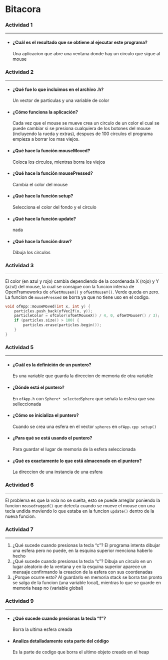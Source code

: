 # Bitacora

### Actividad 1
---
- #### ¿Cuál es el resultado que se obtiene al ejecutar este programa?  
    Una aplicacion que abre una ventana donde hay un circulo que sigue al mouse

### Actividad 2
---
- #### ¿Qué fue lo que incluimos en el archivo .h?  
    Un vector de particulas y una variable de color
- #### ¿Cómo funciona la aplicación?  
    Cada vez que el mouse se mueve crea un circulo de un color el cual se puede cambiar si se presiona cualquiera de los botones del mouse (incluyendo la rueda y extras), despues de 100 circulos el programa empieza a borrar los mas viejos.
- #### ¿Qué hace la función mouseMoved?  
    Coloca los circulos, mientras borra los viejos
- #### ¿Qué hace la función mousePressed?  
    Cambia el color del mouse
- #### ¿Qué hace la función setup?  
    Selecciona el color del fondo y el circulo
- #### ¿Qué hace la función update?  
    nada
- #### ¿Qué hace la función draw?  
    Dibuja los circulos

### Actividad 3
---
El color (en azul y rojo) cambia dependiendo de la coordenada X (rojo) y Y (azul) del mouse, la cual se consigue con la funcion interna de OpenFrameworks de ```ofGetMouseX()``` y ```ofGetMouseY()```. Verde queda en zero. La funcion de ```mousePressed``` se borra ya que no tiene uso en el codigo.
``` c++
void ofApp::mouseMoved(int x, int y) {
	particles.push_back(ofVec2f(x, y));
	particleColor = ofColor(ofGetMouseX() / 4, 0, ofGetMouseY() / 3);
	if (particles.size() > 100) {
		particles.erase(particles.begin());
	}
}
```

### Actividad 5
---
- #### ¿Cuál es la definición de un puntero?
  	Es una variable que guarda la direccion de memoria de otra variable
- #### ¿Dónde está el puntero?
  	En ```ofApp.h``` con ```Sphere* selectedSphere``` que señala la esfera que sea selleccionada
- #### ¿Cómo se inicializa el puntero?
  	Cuando se crea una esfera en el vector ```spheres``` en ```ofApp.cpp setup()```
- #### ¿Para qué se está usando el puntero?
  	Para guardar el lugar de memoria de la esfera seleccionada
- #### ¿Qué es exactamente lo que está almacenado en el puntero?
  	La direccion de una instancia de una esfera

### Actividad 6
---
El problema es que la vola no se suelta, esto se puede arreglar poniendo la funcion ```mousedragged()``` que detecta cuando se mueve el mouse con una tecla undida moviendo lo que estaba en la funcion ```update()``` dentro de la nueva funcion.

### Actividad 7
---
1. ¿Qué sucede cuando presionas la tecla “c”?
   El programa intenta dibujar una esfera pero no puede, en la esquina superior menciona haberlo hecho
2. ¿Qué sucede cuando presionas la tecla “c”?
   Dibuja un circulo en un lugar aleatorio de la ventana y en la esquina superior aparece un mensaje confirmando la creacion de la esfera con sus coordenadas
3. ¿Porque ocurre esto?
   Al guardarlo en memoria stack se borra tan pronto se salga de la funcion (una variable local), mientras lo que se guarde en memoria heap no (variable global)

### Actividad 9
---
- #### ¿Qué sucede cuando presionas la tecla “f”?
  	Borra la ultima esfera creada
- #### Analiza detalladamente esta parte del código
  	Es la parte de codigo que borra el ultimo objeto creado en el heap
